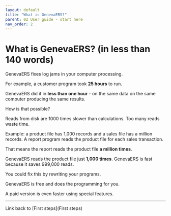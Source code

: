 ```yaml
---
layout: default
title: "What is GenevaERS?"
parent: 02 User guide - start here
nav_order: 2
---
```


# What is GenevaERS?  (in less than 140 words)  
  
  
GenevaERS fixes log jams in your computer processing.

For example, a customer program took **25 hours** to run.

GenevaERS did it in **less than one hour** - on the same data on the same computer producing the same results. 

How is that possible?

Reads from disk are 1000 times slower than calculations.  Too many reads waste time.

Example: a product file has 1,000 records and a sales file has a million records.  A report program reads the product file for each sales transaction.  

That means the report reads the product file **a million times**.

GenevaERS reads the product file just **1,000 times**.  GenevaERS is fast because it saves 999,000 reads.

You could fix this by rewriting your programs.

GenevaERS is free and does the programming for you.  

A paid version is even faster using special features.

-----
Link back to [First steps](First steps)  
